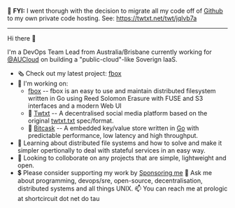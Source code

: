 📣 **FYI:** I went thorugh with the decision to migrate all my code off of
            [Github](https://github.com) to my own private code hosting.
            See: https://twtxt.net/twt/jqlvb7a

----

Hi there 👋

I'm a DevOps Team Lead from Australia/Brisbane currently working for [@AUCloud](https://github.com/aucloud) on building a "public-cloud"-like Soverign IaaS.

- 🗞 Check out my latest project: [fbox](https://github.com/prologic/fbox)
- 🚧 I'm working on:
  - [fbox](https://github.com/prologic/fbox) -- fbox is an easy to use and maintain distributed filesystem written in Go using Reed Solomon Erasure with FUSE and S3 interfaces and a modern Web UI
  - 📕 [Twtxt](https://github.com/jointwt/twtxt) -- A decentralised social media platform based on the original [twtxt.txt](https://twtxt.readthedocs.org) spec/format.
  - 🔑 [Bitcask](https://github.com/prologic/bitcask) -- A embedded key/value store written in [Go](https://golang.org) with predictable performance, low latency and high throughput.
- 📖 Learning about distributed file systems and how to solve and make it simpler opertionally to deal with stateful services in an easy way.
- 🙋 Looking to colloborate on any projects that are simple, lightweight and open.
- 💲 Please consider supporting my work by [Sponsoring me](https://github.com/sponsors/prologic)
💬 Ask me about programming, devops/sre, open-source, decentralisation, distributed systems and all things UNIX.
📫 You can reach me at prologic at shortcircuit dot net do tau
